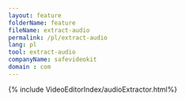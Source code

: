 ```yaml
---
layout: feature
folderName: feature
fileName: extract-audio
permalink: /pl/extract-audio
lang: pl
tool: extract-audio
companyName: safevideokit
domain : com
---
```


{% include VideoEditorIndex/audioExtractor.html%}

   